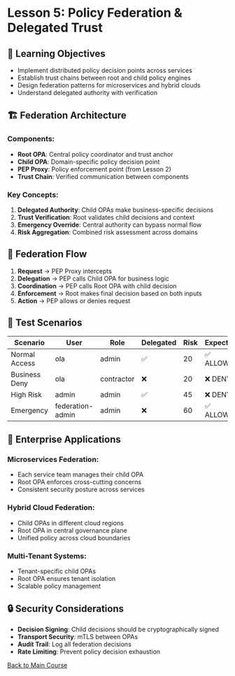 # Lesson 5: Policy Federation & Delegated Trust

## 🎯 Learning Objectives
- Implement distributed policy decision points across services
- Establish trust chains between root and child policy engines
- Design federation patterns for microservices and hybrid clouds
- Understand delegated authority with verification

## 🏗️ Federation Architecture

### Components:
- **Root OPA**: Central policy coordinator and trust anchor
- **Child OPA**: Domain-specific policy decision point  
- **PEP Proxy**: Policy enforcement point (from Lesson 2)
- **Trust Chain**: Verified communication between components

### Key Concepts:
1. **Delegated Authority**: Child OPAs make business-specific decisions
2. **Trust Verification**: Root validates child decisions and context
3. **Emergency Override**: Central authority can bypass normal flow
4. **Risk Aggregation**: Combined risk assessment across domains

## 🔄 Federation Flow

1. **Request** → PEP Proxy intercepts
2. **Delegation** → PEP calls Child OPA for business logic
3. **Coordination** → PEP calls Root OPA with child decision
4. **Enforcement** → Root makes final decision based on both inputs
5. **Action** → PEP allows or denies request

## 🧪 Test Scenarios

| Scenario | User | Role | Delegated | Risk | Expected |
|----------|------|------|-----------|------|----------|
| Normal Access | ola | admin | ✅ | 20 | ✅ ALLOW |
| Business Deny | ola | contractor | ❌ | 20 | ❌ DENY |
| High Risk | admin | admin | ✅ | 45 | ❌ DENY |
| Emergency | federation-admin | admin | ❌ | 60 | ✅ ALLOW |

## 🚀 Enterprise Applications

### Microservices Federation:
- Each service team manages their child OPA
- Root OPA enforces cross-cutting concerns
- Consistent security posture across services

### Hybrid Cloud Federation:
- Child OPAs in different cloud regions
- Root OPA in central governance plane
- Unified policy across cloud boundaries

### Multi-Tenant Systems:
- Tenant-specific child OPAs
- Root OPA ensures tenant isolation
- Scalable policy management

## 🔒 Security Considerations

- **Decision Signing**: Child decisions should be cryptographically signed
- **Transport Security**: mTLS between OPAs
- **Audit Trail**: Log all federation decisions
- **Rate Limiting**: Prevent policy decision exhaustion

[Back to Main Course](../../README.md)
